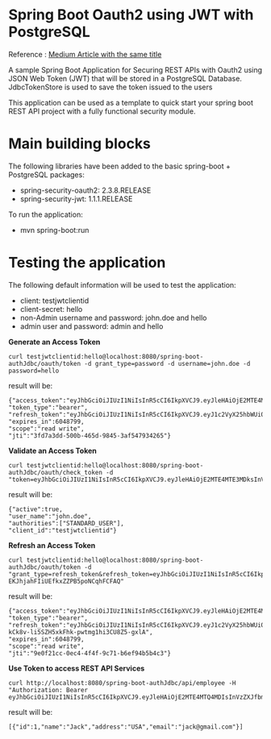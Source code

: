 # Spring Boot Oauth2 using JWT with PostgreSQL

Reference : [Medium Article with the same title](https://medium.com/@dassum/securing-spring-boot-rest-api-with-jsonweb-token-and-jdbc-token-store-67558a7d6c29)

A sample Spring Boot Application for Securing REST APIs with Oauth2 using JSON Web Token (JWT) that will be stored in a PostgreSQL Database. JdbcTokenStore is used to save the token issued to the users</br>

This application can be used as a template to quick start your spring boot REST API project with a fully functional security module.


Main building blocks
========

The following libraries have been added to the basic spring-boot + PostgreSQL packages:</br>

* spring-security-oauth2: 2.3.8.RELEASE
* spring-security-jwt: 1.1.1.RELEASE

To run the application: </br>

* mvn spring-boot:run 


Testing the application
=========

The following default information will be used to test the application:</br>

- client: testjwtclientid </br>
- client-secret: hello </br>
- non-Admin username and password: john.doe and hello
- admin user and password: admin and hello


<b>Generate an Access Token</b>

```
curl testjwtclientid:hello@localhost:8080/spring-boot-authJdbc/oauth/token -d grant_type=password -d username=john.doe -d password=hello
```

result will be: 

```
{"access_token":"eyJhbGciOiJIUzI1NiIsInR5cCI6IkpXVCJ9.eyJleHAiOjE2MTE4MTE3MDksInVzZXJfbmFtZSI6ImpvaG4uZG9lIiwiYXV0aG9yaXRpZXMiOlsiU1RBTkRBUkRfVVNFUiJdLCJqdGkiOiIzZmQ3YTNkZC01MDBiLTQ2NWQtOTg0NS0zYWY1NDc5MzQyNjUiLCJjbGllbnRfaWQiOiJ0ZXN0and0Y2xpZW50aWQiLCJzY29wZSI6WyJyZWFkIiwid3JpdGUiXX0.RAyzeeiUOzAWZTzWamI_iuaQBzVVcKRqya9LPBn3GPg",
"token_type":"bearer",
"refresh_token":"eyJhbGciOiJIUzI1NiIsInR5cCI6IkpXVCJ9.eyJ1c2VyX25hbWUiOiJqb2huLmRvZSIsInNjb3BlIjpbInJlYWQiLCJ3cml0ZSJdLCJhdGkiOiIzZmQ3YTNkZC01MDBiLTQ2NWQtOTg0NS0zYWY1NDc5MzQyNjUiLCJleHAiOjE4NjQ5NjI5MDksImF1dGhvcml0aWVzIjpbIlNUQU5EQVJEX1VTRVIiXSwianRpIjoiN2MxNWIzOGQtM2ZiZi00OGVlLThkZDUtYzU2MjZlNjBiNDJlIiwiY2xpZW50X2lkIjoidGVzdGp3dGNsaWVudGlkIn0.GIwyjdbXPctod6pWt8Lo3TCRBG287eOPKDe4zSFiCWc",
"expires_in":6048799,
"scope":"read write",
"jti":"3fd7a3dd-500b-465d-9845-3af547934265"}
```
     
<b>Validate an Access Token</b>

    
```
curl testjwtclientid:hello@localhost:8080/spring-boot-authJdbc/oauth/check_token -d "token=eyJhbGciOiJIUzI1NiIsInR5cCI6IkpXVCJ9.eyJleHAiOjE2MTE4MTE3MDksInVzZXJfbmFtZSI6ImpvaG4uZG9lIiwiYXV0aG9yaXRpZXMiOlsiU1RBTkRBUkRfVVNFUiJdLCJqdGkiOiIzZmQ3YTNkZC01MDBiLTQ2NWQtOTg0NS0zYWY1NDc5MzQyNjUiLCJjbGllbnRfaWQiOiJ0ZXN0and0Y2xpZW50aWQiLCJzY29wZSI6WyJyZWFkIiwid3JpdGUiXX0.RAyzeeiUOzAWZTzWamI_iuaQBzVVcKRqya9LPBn3GPg"
```

result will be:

```
{"active":true,
"user_name":"john.doe",
"authorities":["STANDARD_USER"],
"client_id":"testjwtclientid"}
```

<b>Refresh an Access Token</b>

```
curl testjwtclientid:hello@localhost:8080/spring-boot-authJdbc/oauth/token -d "grant_type=refresh_token&refresh_token=eyJhbGciOiJIUzI1NiIsInR5cCI6IkpXVCJ9.eyJ1c2VyX25hbWUiOiJqb2huLmRvZSIsInNjb3BlIjpbInJlYWQiLCJ3cml0ZSJdLCJhdGkiOiI1MWYzNTZkZC1mZjU4LTQ2NDMtYjZiNS0wOWYzMmYzYjdlNDkiLCJleHAiOjE4NjQ5NjU3MDYsImF1dGhvcml0aWVzIjpbIlNUQU5EQVJEX1VTRVIiXSwianRpIjoiNzQ4YjBjMzMtYTExYy00YjA0LTgwZjYtNGI2NjM5ZTFmOTVkIiwiY2xpZW50X2lkIjoidGVzdGp3dGNsaWVudGlkIn0.MOuC6f5L8c5-EKJhjahFIiUEfkxZZPB5poNCqhFCFAQ"
```

result will be:


```
{"access_token":"eyJhbGciOiJIUzI1NiIsInR5cCI6IkpXVCJ9.eyJleHAiOjE2MTE4MTQ4MDIsInVzZXJfbmFtZSI6ImpvaG4uZG9lIiwiYXV0aG9yaXRpZXMiOlsiU1RBTkRBUkRfVVNFUiJdLCJqdGkiOiI5ZTBmMjFjYy0wZWM0LTRmNGYtOWM3MS1iNmVmOTRiNWI0YzMiLCJjbGllbnRfaWQiOiJ0ZXN0and0Y2xpZW50aWQiLCJzY29wZSI6WyJyZWFkIiwid3JpdGUiXX0.rKS3O2MuKSgvNG3qkQ0kzMpNzk6PZClq0kI5OvwI9J8",
"token_type":"bearer",
"refresh_token":"eyJhbGciOiJIUzI1NiIsInR5cCI6IkpXVCJ9.eyJ1c2VyX25hbWUiOiJqb2huLmRvZSIsInNjb3BlIjpbInJlYWQiLCJ3cml0ZSJdLCJhdGkiOiI5ZTBmMjFjYy0wZWM0LTRmNGYtOWM3MS1iNmVmOTRiNWI0YzMiLCJleHAiOjE4NjQ5NjYwMDIsImF1dGhvcml0aWVzIjpbIlNUQU5EQVJEX1VTRVIiXSwianRpIjoiNDA5NzM5NTItOTFkOC00ZDE4LWJkZDAtMjgwNjAwNGI4ODNjIiwiY2xpZW50X2lkIjoidGVzdGp3dGNsaWVudGlkIn0.pdGj-kCk8v-li5SZH5xkFhk-pwtmg1hi3CU8Z5-gxlA",
"expires_in":6048799,
"scope":"read write",
"jti":"9e0f21cc-0ec4-4f4f-9c71-b6ef94b5b4c3"}
```


<b>Use Token to access REST API Services</b>


```
curl http://localhost:8080/spring-boot-authJdbc/api/employee -H "Authorization: Bearer eyJhbGciOiJIUzI1NiIsInR5cCI6IkpXVCJ9.eyJleHAiOjE2MTE4MTQ4MDIsInVzZXJfbmFtZSI6ImpvaG4uZG9lIiwiYXV0aG9yaXRpZXMiOlsiU1RBTkRBUkRfVVNFUiJdLCJqdGkiOiI5ZTBmMjFjYy0wZWM0LTRmNGYtOWM3MS1iNmVmOTRiNWI0YzMiLCJjbGllbnRfaWQiOiJ0ZXN0and0Y2xpZW50aWQiLCJzY29wZSI6WyJyZWFkIiwid3JpdGUiXX0.rKS3O2MuKSgvNG3qkQ0kzMpNzk6PZClq0kI5OvwI9J8"
```


result will be:



```
[{"id":1,"name":"Jack","address":"USA","email":"jack@gmail.com"}]
```


